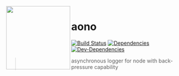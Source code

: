 <img src="https://aono-logger.github.io/media/logo.svg" align=left valign=top height=172>

# aono

[![Build Status][travis-image]][travis-url]
[![Dependencies][david-image]][david-url]
[![Dev-Dependencies][david-dev-image]][david-dev-url]

> asynchronous logger for node with back-pressure capability

[travis-image]: https://travis-ci.org/aono-logger/aono.svg?branch=master
[travis-url]: https://travis-ci.org/aono-logger/aono
[david-image]: https://david-dm.org/aono-logger/aono/status.svg
[david-url]: https://david-dm.org/aono-logger/aono
[david-dev-image]: https://david-dm.org/aono-logger/aono/dev-status.svg
[david-dev-url]: https://david-dm.org/aono-logger/aono?type=dev
